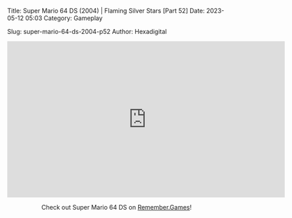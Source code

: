 Title: Super Mario 64 DS (2004) | Flaming Silver Stars [Part 52]
Date: 2023-05-12 05:03
Category: Gameplay

Slug: super-mario-64-ds-2004-p52
Author: Hexadigital

<center><iframe src="https://www.youtube.com/embed/UXOVP5v_oYM?feature=oembed" allow="accelerometer; autoplay; encrypted-media; gyroscope; picture-in-picture" width="640" height="360" frameborder="0"></iframe>

Check out Super Mario 64 DS on [Remember.Games](https://remember.games/game/2250/super-mario-64-ds/)!</center>